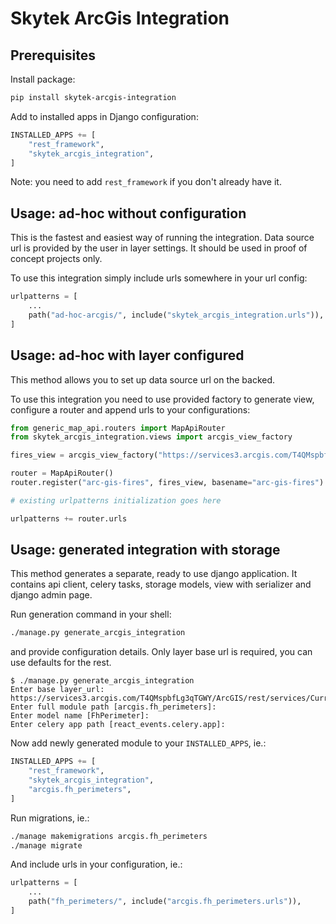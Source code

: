Skytek ArcGis Integration
===


## Prerequisites

Install package:

```bash
pip install skytek-arcgis-integration
```

Add to installed apps in Django configuration:

```python
INSTALLED_APPS += [
    "rest_framework",
    "skytek_arcgis_integration",
]
```
Note: you need to add `rest_framework` if you don't already have it.

## Usage: ad-hoc without configuration

This is the fastest and easiest way of running the integration. Data source url is provided by the user in layer settings. It should be used in proof of concept projects only.

To use this integration simply include urls somewhere in your url config:

```python
urlpatterns = [
    ...
    path("ad-hoc-arcgis/", include("skytek_arcgis_integration.urls")),
]
```

## Usage: ad-hoc with layer configured

This method allows you to set up data source url on the backed.

To use this integration you need to use provided factory to generate view, configure a router and append urls to your configurations:

```python
from generic_map_api.routers import MapApiRouter
from skytek_arcgis_integration.views import arcgis_view_factory

fires_view = arcgis_view_factory("https://services3.arcgis.com/T4QMspbfLg3qTGWY/ArcGIS/rest/services/Current_WildlandFire_Perimeters/FeatureServer/0/")

router = MapApiRouter()
router.register("arc-gis-fires", fires_view, basename="arc-gis-fires")

# existing urlpatterns initialization goes here

urlpatterns += router.urls
```

## Usage: generated integration with storage

This method generates a separate, ready to use django application. It contains api client, celery tasks, storage models, view with serializer and django admin page.

Run generation command in your shell:

```bash
./manage.py generate_arcgis_integration
```

and provide configuration details. Only layer base url is required, you can use defaults for the rest.
```
$ ./manage.py generate_arcgis_integration
Enter base layer_url: https://services3.arcgis.com/T4QMspbfLg3qTGWY/ArcGIS/rest/services/Current_WildlandFire_Perimeters/FeatureServer/0
Enter full module path [arcgis.fh_perimeters]:
Enter model name [FhPerimeter]:
Enter celery app path [react_events.celery.app]:
```

Now add newly generated module to your `INSTALLED_APPS`, ie.:

```python
INSTALLED_APPS += [
    "rest_framework",
    "skytek_arcgis_integration",
    "arcgis.fh_perimeters",
]
```

Run migrations, ie.:

```bash
./manage makemigrations arcgis.fh_perimeters
./manage migrate
```

And include urls in your configuration, ie.:

```python
urlpatterns = [
    ...
    path("fh_perimeters/", include("arcgis.fh_perimeters.urls")),
]
```
